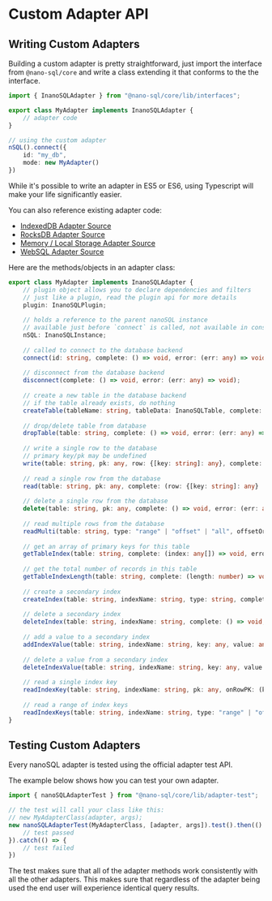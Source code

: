 # Custom Adapter API

## Writing Custom Adapters

Building a custom adapter is pretty straightforward, just import the interface from `@nano-sql/core` and write a class extending it that conforms to the the interface.

```typescript
import { InanoSQLAdapter } from "@nano-sql/core/lib/interfaces";

export class MyAdapter implements InanoSQLAdapter {
    // adapter code
}

// using the custom adapter
nSQL().connect({
    id: "my_db",
    mode: new MyAdapter()
})
```

While it's possible to write an adapter in ES5 or ES6, using Typescript will make your life significantly easier.

You can also reference existing adapter code:

* [IndexedDB Adapter Source](https://github.com/ClickSimply/Nano-SQL/blob/2.0/packages/Core/src/adapters/indexedDB.ts)
* [RocksDB Adapter Source](https://github.com/ClickSimply/Nano-SQL/blob/2.0/packages/Core/src/adapters/rocksDB.ts)
* [Memory / Local Storage Adapter Source](https://github.com/ClickSimply/Nano-SQL/blob/2.0/packages/Core/src/adapters/syncStorage.ts)
* [WebSQL Adapter Source](https://github.com/ClickSimply/Nano-SQL/blob/2.0/packages/Core/src/adapters/webSQL.ts)

Here are the methods/objects in an adapter class:

```typescript
export class MyAdapter implements InanoSQLAdapter {
    // plugin object allows you to declare dependencies and filters
    // just like a plugin, read the plugin api for more details
    plugin: InanoSQLPlugin;
    
    // holds a reference to the parent nanoSQL instance
    // available just before `connect` is called, not available in constructor
    nSQL: InanoSQLInstance;
    
    // called to connect to the database backend
    connect(id: string, complete: () => void, error: (err: any) => void);
    
    // disconnect from the database backend
    disconnect(complete: () => void, error: (err: any) => void);
    
    // create a new table in the database backend
    // if the table already exists, do nothing
    createTable(tableName: string, tableData: InanoSQLTable, complete: () => void, error: (err: any) => void);
    
    // drop/delete table from database
    dropTable(table: string, complete: () => void, error: (err: any) => void);
    
    // write a single row to the database
    // primary key/pk may be undefined
    write(table: string, pk: any, row: {[key: string]: any}, complete: (pk: any) => void, error: (err: any) => void);
    
    // read a single row from the database
    read(table: string, pk: any, complete: (row: {[key: string]: any} | undefined) => void, error: (err: any) => void);
    
    // delete a single row from the database
    delete(table: string, pk: any, complete: () => void, error: (err: any) => void);
    
    // read multiple rows from the database
    readMulti(table: string, type: "range" | "offset" | "all", offsetOrLow: any, limitOrHigh: any, reverse: boolean, onRow: (row: {[key: string]: any}, i: number) => void, complete: () => void, error: (err: any) => void);
    
    // get an array of primary keys for this table
    getTableIndex(table: string, complete: (index: any[]) => void, error: (err: any) => void);
    
    // get the total number of records in this table
    getTableIndexLength(table: string, complete: (length: number) => void, error: (err: any) => void);
    
    // create a secondary index
    createIndex(table: string, indexName: string, type: string, complete: () => void, error: (err: any) => void);
    
    // delete a secondary index
    deleteIndex(table: string, indexName: string, complete: () => void, error: (err: any) => void);
    
    // add a value to a secondary index
    addIndexValue(table: string, indexName: string, key: any, value: any, complete: () => void, error: (err: any) => void);
    
    // delete a value from a secondary index
    deleteIndexValue(table: string, indexName: string, key: any, value: any, complete: () => void, error: (err: any) => void);
    
    // read a single index key
    readIndexKey(table: string, indexName: string, pk: any, onRowPK: (key: any) => void, complete: () => void, error: (err: any) => void);
    
    // read a range of index keys
    readIndexKeys(table: string, indexName: string, type: "range" | "offset" | "all", offsetOrLow: any, limitOrHigh: any, reverse: boolean, onRowPK: (key: any, value: any) => void, complete: () => void, error: (err: any) => void);
}
```

## Testing Custom Adapters

Every nanoSQL adapter is tested using the official adapter test API.

The example below shows how you can test your own adapter.

```typescript
import { nanoSQLAdapterTest } from "@nano-sql/core/lib/adapter-test";

// the test will call your class like this:
// new MyAdapterClass(adapter, args);
new nanoSQLAdapterTest(MyAdapterClass, [adapter, args]).test().then(() => {
    // test passed
}).catch(() => {
    // test failed
})
```

The test makes sure that all of the adapter methods work consistently with all the other adapters.  This makes sure that regardless of the adapter being used the end user will experience identical query results.
